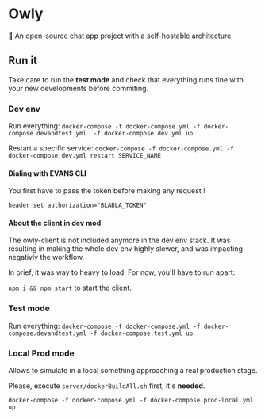 # Owly
🦉  An open-source chat app project with a self-hostable architecture


## Run it

Take care to run the **test mode** and check that everything runs fine with your new developments before commiting.

### Dev env

Run everything:
`docker-compose -f docker-compose.yml -f docker-compose.devandtest.yml  -f docker-compose.dev.yml up`

Restart a specific service:
`docker-compose -f docker-compose.yml -f docker-compose.dev.yml restart SERVICE_NAME`

#### Dialing with EVANS CLI

You first have to pass the token before making any request !

`header set authorization="BLABLA_TOKEN"`



#### About the client in dev mod

The owly-client is not included anymore in the dev env stack.
It was resulting in making the whole dev env highly slower, and was impacting negativly the workflow.

In brief, it was way to heavy to load.
For now, you'll have to run apart:

`npm i && npm start` to start the client.



### Test mode

Run everything:
`docker-compose -f docker-compose.yml -f docker-compose.devandtest.yml -f docker-compose.test.yml up`

### Local Prod mode

Allows to simulate in a local something approaching a real production stage.

Please, execute `server/dockerBuildAll.sh` first, it's **needed**.

`docker-compose -f docker-compose.yml -f docker-compose.prod-local.yml up`